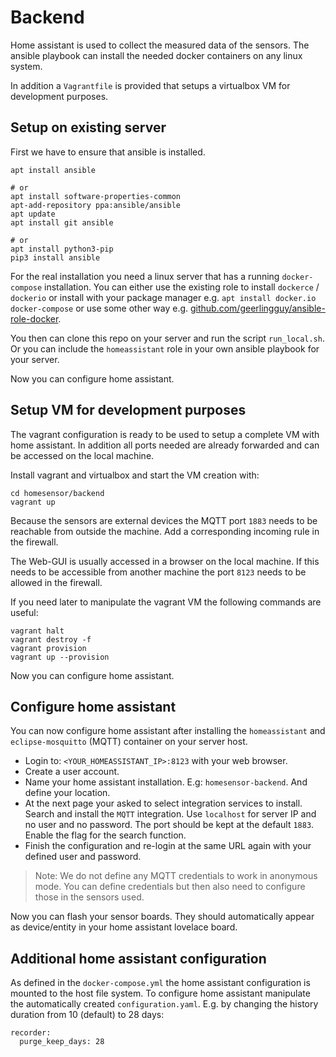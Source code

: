 Backend
=======

Home assistant is used to collect the measured data of the sensors.
The ansible playbook can install the needed docker containers on any linux system.

In addition a `Vagrantfile` is provided that setups a virtualbox VM for development purposes.



Setup on existing server
------------------------

First we have to ensure that ansible is installed.

~~~~~~
apt install ansible

# or
apt install software-properties-common
apt-add-repository ppa:ansible/ansible
apt update
apt install git ansible

# or
apt install python3-pip
pip3 install ansible
~~~~~~

For the real installation you need a linux server that has a running `docker-compose` installation.
You can either use the existing role to install `dockerce` / `dockerio`
or install with your package manager e.g. `apt install docker.io docker-compose`
or use some other way e.g. [github.com/geerlingguy/ansible-role-docker](https://github.com/geerlingguy/ansible-role-docker).

You then can clone this repo on your server and run the script `run_local.sh`.
Or you can include the `homeassistant` role in your own ansible playbook for your server.

Now you can configure home assistant.



Setup VM for development purposes
---------------------------------

The vagrant configuration is ready to be used to setup a complete VM with home assistant.
In addition all ports needed are already forwarded and can be accessed on the local machine.

Install vagrant and virtualbox and start the VM creation with:

~~~~~~
cd homesensor/backend
vagrant up
~~~~~~

Because the sensors are external devices the MQTT port `1883` needs to be reachable from outside the machine.
Add a corresponding incoming rule in the firewall.

The Web-GUI is usually accessed in a browser on the local machine.
If this needs to be accessible from another machine the port `8123` needs to be allowed in the firewall.

If you need later to manipulate the vagrant VM the following commands are useful:

~~~~~~
vagrant halt
vagrant destroy -f
vagrant provision
vagrant up --provision
~~~~~~

Now you can configure home assistant.



Configure home assistant
------------------------

You can now configure home assistant
after installing the `homeassistant` and `eclipse-mosquitto` (MQTT) container on your server host.

* Login to: `<YOUR_HOMEASSISTANT_IP>:8123` with your web browser.
* Create a user account.
* Name your home assistant installation. E.g: `homesensor-backend`. And define your location.
* At the next page your asked to select integration services to install. Search and install the `MQTT` integration.
  Use `localhost` for server IP and no user and no password. The port should be kept at the default `1883`.
  Enable the flag for the search function.
* Finish the configuration and re-login at the same URL again with your defined user and password.

> Note: We do not define any MQTT credentials to work in anonymous mode.
> You can define credentials but then also need to configure those in the sensors used.

Now you can flash your sensor boards.
They should automatically appear as device/entity in your home assistant lovelace board.



Additional home assistant configuration
---------------------------------------

As defined in the `docker-compose.yml` the home assistant configuration is mounted to the host file system.
To configure home assistant manipulate the automatically created `configuration.yaml`.
E.g. by changing the history duration from 10 (default) to 28 days:

~~~~~~
recorder:
  purge_keep_days: 28
~~~~~~
